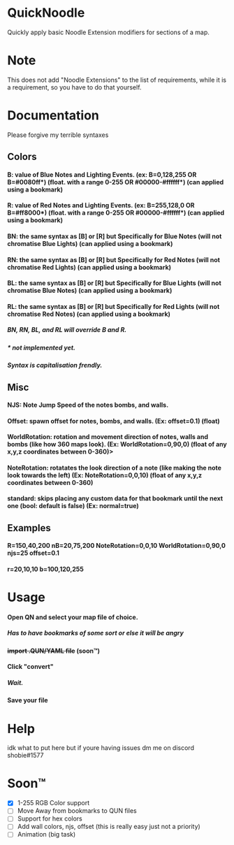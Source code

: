 # QuickNoodle
Quickly apply basic Noodle Extension modifiers for sections of a map.
# Note
This does not add "Noodle Extensions" to the list of requirements, while it is a requirement, so you have to do that yourself.
# Documentation
Please forgive my terrible syntaxes 
## Colors
#### B: value of Blue Notes and Lighting Events. (ex: B=0,128,255 OR B=#0080ff*) (float. with a range 0-255 OR #00000-#ffffff*) (can applied using a bookmark)
#### R: value of Red Notes and Lighting Events. (ex: B=255,128,0 OR B=#ff8000*) (float. with a range 0-255 OR #00000-#ffffff*) (can applied using a bookmark)
#### BN: the same syntax as [B] or [R] but Specifically for Blue Notes (will not chromatise Blue Lights) (can applied using a bookmark)
#### RN: the same syntax as [B] or [R] but Specifically for Red Notes (will not chromatise Red Lights) (can applied using a bookmark)
#### BL: the same syntax as [B] or [R] but Specifically for Blue Lights (will not chromatise Blue Notes) (can applied using a bookmark)
#### RL: the same syntax as [B] or [R] but Specifically for Red Lights (will not chromatise Red Notes) (can applied using a bookmark)
##### BN, RN, BL, and RL will override B and R.
##### * not implemented yet.
##### Syntax is capitalisation frendly.
## Misc
#### NJS: Note Jump Speed of the notes bombs, and walls.<br>
#### Offset: spawn offset for notes, bombs, and walls. (Ex: offset=0.1) (float)<br>
#### WorldRotation: rotation and movement direction of notes, walls and bombs (like how 360 maps look). (Ex: WorldRotation=0,90,0) (float of any x,y,z coordinates between 0-360)>
#### NoteRotation: rotatates the look direction of a note (like making the note look towards the left) (Ex: NoteRotation=0,0,10) (float of any x,y,z coordinates between 0-360) 
#### standard: skips placing any custom data for that bookmark until the next one (bool: default is false) (Ex: normal=true)<br>

## Examples
#### R=150,40,200 nB=20,75,200 NoteRotation=0,0,10 WorldRotation=0,90,0 njs=25 offset=0.1
#### r=20,10,10 b=100,120,255


# Usage
#### Open QN and select your map file of choice.
##### Has to have bookmarks of some sort or else it will be angry
#### ~~import .QUN/YAML file~~ (soon™)
#### Click "convert"
##### Wait.
#### Save your file

# Help
idk what to put here but if youre having issues dm me on discord shobie#1577
# Soon™
- [x] 1-255 RGB Color support
- [ ] Move Away from bookmarks to QUN files
- [ ] Support for hex colors
- [ ] Add wall colors, njs, offset (this is really easy just not a priority)
- [ ] Animation (big task)
